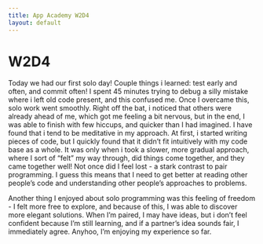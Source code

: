 ```yaml
---
title: App Academy W2D4
layout: default
---
```


# W2D4

Today we had our first solo day! Couple things i learned: test early and often, and commit often! I spent 45 minutes trying to debug a silly mistake where i left old code present, and this confused me. Once I overcame this, solo work went smoothly. Right off the bat, i noticed that others were already ahead of me, which got me feeling a bit nervous, but in the end, I was able to finish with few hiccups, and quicker than I had imagined. I have found that i tend to be meditative in my approach. At first, i started writing pieces of code, but I quickly found that it didn’t fit intuitively with my code base as a whole. It was only when i took a slower, more gradual approach, where I sort of “felt” my way through, did things come together, and they came together well! Not once did I feel lost - a stark contrast to pair programming. I guess this means that I need to get better at reading other people’s code and understanding other people’s approaches to problems. 

Another thing I enjoyed about solo programming was this feeling of freedom - I felt more free to explore, and because of this, I was able to discover more elegant solutions. When I’m paired, I may have ideas, but i don’t feel confident because I’m still learning, and if a partner’s idea sounds fair, I immediately agree. Anyhoo, I’m enjoying my experience so far.